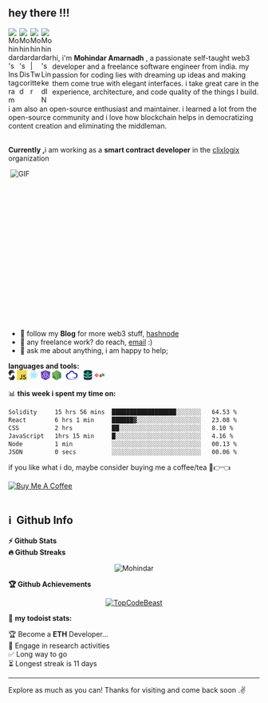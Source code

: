## hey there !!!
<a href="https://www.instagram.com/__mohindar.amarnadh__/">
  <img align="left" alt="Mohindar's Instagram" width="22px" src="https://raw.githubusercontent.com/hussainweb/hussainweb/main/icons/instagram.png" />
</a>
<a href="https://discord.com/channels/@me">
  <img align="left" alt="Mohindar's Discord" width="22px" src="https://raw.githubusercontent.com/peterthehan/peterthehan/master/assets/discord.svg" />
</a>
<a href="https://twitter.com/DMohindar">
  <img align="left" alt="Mohindar | Twitter" width="22px" src="https://raw.githubusercontent.com/peterthehan/peterthehan/master/assets/twitter.svg" />
</a>
<a href="https://www.linkedin.com/in/devarampati-mohindar-b77a28150/">
  <img align="left" alt="Mohindar's LinkedIN" width="22px" src="https://raw.githubusercontent.com/peterthehan/peterthehan/master/assets/linkedin.svg" />
</a>

<br />
<br></br>
hi, i'm <b>Mohindar Amarnadh</b> , a passionate self-taught web3 developer and a freelance software engineer from india. my passion for coding lies with dreaming up ideas and making them come true with elegant interfaces. i take great care in the experience, architecture, and code quality of the things I build.
<br></br>
i am also an open-source enthusiast and maintainer. i learned a lot from the open-source community and i love how blockchain helps in democratizing content creation and eliminating the middleman.
<br></br>

<b>Currently ,</b>i am working as a <b>smart contract developer</b> in the [clixlogix](https://www.clixlogix.com) organization 


  <img align="right" alt="GIF" src="https://github.com/abhisheknaiidu/abhisheknaiidu/blob/master/code.gif?raw=true" width="500" height="320" />

- 📝 follow my <b>Blog</b> for more web3 stuff,  [hashnode](https://mohindar99.hashnode.dev/)
- 💼 any freelance work? do reach, [email](mailto:d.mohindar1999@gmail.com) :)
- 💬 ask me about anything, i am happy to help;



**languages and tools:**  
<code><img height="20" src="https://github.com/mohindar99/mohindar99/blob/main/solidity-logo.png"></code>
<code><img height="20" src="https://raw.githubusercontent.com/github/explore/80688e429a7d4ef2fca1e82350fe8e3517d3494d/topics/javascript/javascript.png"></code>
<code><img height="20" src="https://raw.githubusercontent.com/github/explore/80688e429a7d4ef2fca1e82350fe8e3517d3494d/topics/react/react.png"></code>
<code><img height="20" src="https://github.com/mohindar99/mohindar99/blob/main/logo.png"></code>
<code><img height="20" src="https://raw.githubusercontent.com/github/explore/80688e429a7d4ef2fca1e82350fe8e3517d3494d/topics/nodejs/nodejs.png"></code>
<code><img height="20" src="https://github.com/mohindar99/mohindar99/blob/main/ethers.png"></code>
<code><img height="20" src="https://github.com/mohindar99/mohindar99/blob/main/mongo.jpg"></code>
<code><img height="20" src="https://raw.githubusercontent.com/github/explore/80688e429a7d4ef2fca1e82350fe8e3517d3494d/topics/git/git.png"></code>

📊 **this week i spent my time on:**
<!--START_SECTION:waka-->

```text
Solidity     15 hrs 56 mins  ██████████████████░░░░░░░   64.53 %
React        6 hrs 1 min     ██████▓░░░░░░░░░░░░░░░░░░   23.08 %
CSS          2 hrs           ██░░░░░░░░░░░░░░░░░░░░░░░   8.10 %
JavaScript   1hrs 15 min     █░░░░░░░░░░░░░░░░░░░░░░░░   4.16 %
Node         1 min           ░░░░░░░░░░░░░░░░░░░░░░░░░   00.13 %
JSON         0 secs          ░░░░░░░░░░░░░░░░░░░░░░░░░   00.06 %
```

<!--END_SECTION:waka-->

if you like what i do, maybe consider buying me a coffee/tea 🥺👉👈

<a href="https://www.buymeacoffee.com/abhisheknaiidu" target="_blank"><img src="https://cdn.buymeacoffee.com/buttons/v2/default-red.png" alt="Buy Me A Coffee" width="150" ></a>
<br></br>

<h2>ℹ️ &nbsp;Github Info</h2>

  <summary><b>⚡ Github Stats</b></summary>

 <summary><b>🔥 Github Streaks</b></summary>
<p align="center"><img src="https://github-readme-streak-stats.herokuapp.com/?user=mohindar99&theme=black-ice&hide_border=true&stroke=0000&background=0D1117&ring=e05397&fire=e05397&currStreakLabel=e05397" alt="Mohindar" /></p>

<summary><b>🏆 Github Achievements</b></summary>
<p align="center"> <a href="https://github.com/mohindar99"><img src="https://github-profile-trophy.vercel.app/?username=mohindar99&margin-w=5&theme=radical" alt="TopCodeBeast" /></a> </p>


🚧 **my todoist stats:**
<!-- TODO-IST:START -->
🏆  Become a <b>ETH</b> Developer...           
🌸  Engage in research activities       
✅  Long way to go           
⏳  Longest streak is 11 days
<!-- TODO-IST:END -->
---
Explore as much as you can! Thanks for visiting and come back soon .✌️


